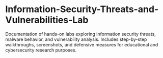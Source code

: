 # Information-Security-Threats-and-Vulnerabilities-Lab
Documentation of hands-on labs exploring information security threats, malware behavior, and vulnerability analysis. Includes step-by-step walkthroughs, screenshots, and defensive measures for educational and cybersecurity research purposes.
